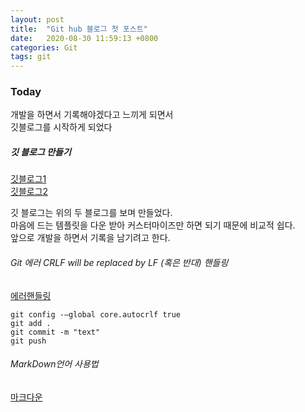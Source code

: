 ```yaml
---
layout: post
title:  "Git hub 블로그 첫 포스트"
date:   2020-08-30 11:59:13 +0800
categories: Git
tags: git
---
```

### Today
개발을 하면서 기록해야겠다고 느끼게 되면서<br>
깃블로그를 시작하게 되었다<br>


##### 깃 블로그 만들기

[깃블로그1](https://honbabzone.com/jekyll/start-gitHubBlog/)<br>
[깃블로그2](https://zoomkoding.github.io/gitblog/2019/08/15/git-blog-1.html)<br>

깃 블로그는 위의 두 블로그를 보며 만들었다.<br>
마음에 드는 템플릿을 다운 받아 커스터마이즈만 하면 되기 때문에 비교적 쉽다.<br>
앞으로 개발을 하면서 기록을 남기려고 한다. <br>

###### Git 에러 CRLF will be replaced by LF (혹은 반대) 핸들링
[에러핸들링](https://blog.jaeyoon.io/2018/01/git-crlf.html)<br>


```
git config -—global core.autocrlf true
git add .
git commit -m "text"
git push
```

###### MarkDown언어 사용법
[마크다운](https://gist.github.com/ihoneymon/652be052a0727ad59601)<br>


